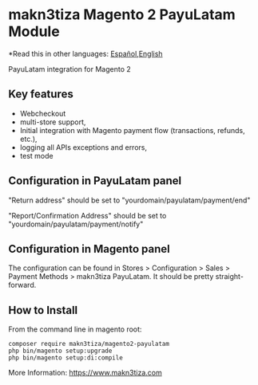 # makn3tiza Magento 2 PayuLatam Module

*Read this in other languages: [Español](README.es.md),[English](README.md)

PayuLatam integration for Magento 2

## Key features
- Webcheckout
- multi-store support,
- Initial integration with Magento payment flow (transactions, refunds, etc.),
- logging all APIs exceptions and errors,
- test mode

## Configuration in PayuLatam panel

"Return address" should be set to "yourdomain/payulatam/payment/end"

"Report/Confirmation Address" should be set to "yourdomain/payulatam/payment/notify"


## Configuration in Magento panel

The configuration can be found in Stores > Configuration > Sales > Payment Methods > makn3tiza PayuLatam. It should be pretty straight-forward.

## How to Install
From the command line in magento root:
```ssh
composer require makn3tiza/magento2-payulatam
php bin/magento setup:upgrade
php bin/magento setup:di:compile
```

More Information:  https://www.makn3tiza.com